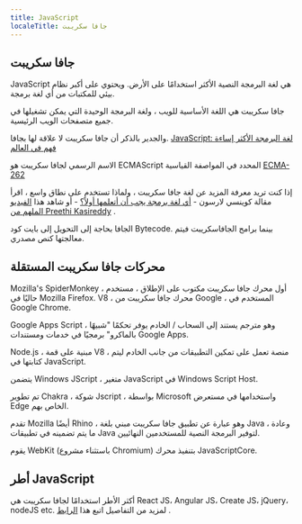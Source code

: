 ```yaml
---
title: JavaScript
localeTitle: جافا سكريبت
---
```

## جافا سكريبت

JavaScript هي لغة البرمجة النصية الأكثر استخدامًا على الأرض. ويحتوي على أكبر نظام بيئي للمكتبات من أي لغة برمجة.

جافا سكريبت هي اللغة الأساسية للويب ، ولغة البرمجة الوحيدة التي يمكن تشغيلها في جميع متصفحات الويب الرئيسية.

والجدير بالذكر أن جافا سكريبت لا علاقة لها بجافا. [JavaScript: لغة البرمجة الأكثر إساءة فهم في العالم](http://www.crockford.com/javascript/javascript.html)

الاسم الرسمي لجافا سكريبت هو ECMAScript المحدد في المواصفة القياسية [ECMA-262](https://www.ecma-international.org/publications/standards/Ecma-262.htm)

إذا كنت تريد معرفة المزيد عن لغة جافا سكريبت ، ولماذا تستخدم على نطاق واسع ، اقرأ مقالة كوينسي لارسون - [أي لغة برمجة يجب أن أتعلمها أولاً؟](https://medium.freecodecamp.org/what-programming-language-should-i-learn-first-%CA%87d%C4%B1%C9%B9%C9%94s%C9%90%CA%8C%C9%90%C9%BE-%C9%B9%C7%9D%CA%8Dsu%C9%90-19a33b0a467d) - أو شاهد هذا [الفيديو الملهم من Preethi Kasireddy](https://www.youtube.com/watch?v=VqiEhZYmvKk) .

الجافا بحاجة إلى التحويل إلى بايت كود Bytecode. بينما برامج الجافاسكريبت فيتم معالجتها كنص مصدري.

## محركات جافا سكريبت المستقلة

Mozilla's SpiderMonkey ، أول محرك جافا سكريبت مكتوب على الإطلاق ، مستخدم حاليًا في Mozilla Firefox. V8 ، محرك جافا سكريبت من Google ، المستخدم في Google Chrome.

Google Apps Script ، وهو مترجم يستند إلى السحاب / الخادم يوفر تحكمًا "شبيهًا بالماكرو" برمجيًا في خدمات ومستندات Google Apps.

Node.js ، مبنية على قمة V8 ، منصة تعمل على تمكين التطبيقات من جانب الخادم ليتم كتابتها في JavaScript.

يتضمن Windows JScript ، متغير JavaScript في Windows Script Host.

تم تطوير Chakra ، شوكة Jscript ، بواسطة Microsoft واستخدامها في مستعرض Edge الخاص بهم.

تقدم Mozilla أيضًا Rhino ، وهو عبارة عن تطبيق جافا سكريبت مبني بلغة Java ، وعادة ما يتم تضمينه في تطبيقات Java لتوفير البرمجة النصية للمستخدمين النهائيين.

يقوم WebKit (باستثناء مشروع Chromium) بتنفيذ محرك JavaScriptCore.

## أطر JavaScript

أكثر الأطر استخدامًا لجافا سكريبت هي React JS، Angular JS، Create JS، jQuery، nodeJS etc. لمزيد من التفاصيل اتبع هذا [الرابط](https://javascriptreport.com/the-ultimate-guide-to-javascript-frameworks/) .
